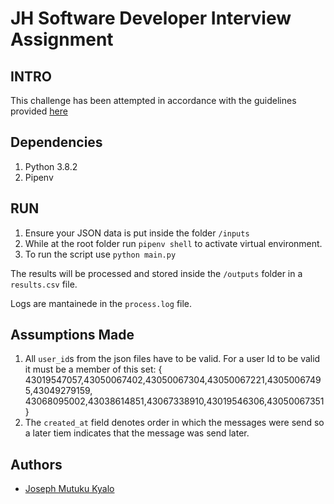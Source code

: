# JH Software Developer Interview Assignment

## INTRO

This challenge has been attempted in accordance with the guidelines provided [here](/Guidelines.pdf)

## Dependencies
1. Python 3.8.2
2. Pipenv

## RUN

1. Ensure your JSON data is put inside the folder `/inputs`
2. While at the root folder run  `pipenv shell` to activate virtual environment.
3. To run the script use `python main.py`

The results will be processed and stored inside the `/outputs` folder in a `results.csv` file.

Logs are mantainede in the `process.log` file.

## Assumptions Made
1. All `user_id`s from the json files have to be valid. For a user Id to be valid it must be a member of this set:
{ 43019547057,43050067402,43050067304,43050067221,43050067495,43049279159, 43068095002,43038614851,43067338910,43019546306,43050067351}
2. The `created_at` field denotes order in which the messages were send so a later tiem indicates that the message was send later.


## Authors
- [Joseph Mutuku Kyalo](https://github.com/thoth-ky)
